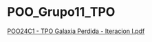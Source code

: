 # POO_Grupo11_TPO

[POO24C1 - TPO Galaxia Perdida - Iteracion I.pdf](https://github.com/agusegimenez/POO_Grupo11_TPO/files/14972268/POO24C1.-.TPO.Galaxia.Perdida.-.Iteracion.I.pdf)
